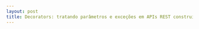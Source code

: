 ```yaml
---
layout: post
title: Decorators: tratando parâmetros e exceções em APIs REST construídas com Flask
---
```



